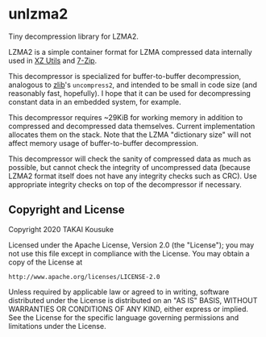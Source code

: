 # unlzma2
Tiny decompression library for LZMA2.

LZMA2 is a simple container format for LZMA compressed data
internally used in [XZ Utils](http://tukaani.org/xz/) and
[7-Zip](http://7-zip.org).

This decompressor is specialized for buffer-to-buffer decompression,
analogous to [zlib](http://zlib.net)'s `uncompress2`, and intended
to be small in code size (and reasonably fast, hopefully).
I hope that it can be used for decompressing constant data in
an embedded system, for example.

This decompressor requires ~29KiB for working memory in addition to
compressed and decompressed data themselves.  Current implementation
allocates them on the stack.
Note that the LZMA "dictionary size" will not affect memory usage of
buffer-to-buffer decompression.

This decompressor will check the sanity of compressed data as much
as possible, but cannot check the integrity of uncompressed data
(because LZMA2 format itself does not have any integrity checks
such as CRC).
Use appropriate integrity checks on top of the decompressor
if necessary.

## Copyright and License

Copyright 2020 TAKAI Kousuke

Licensed under the Apache License, Version 2.0 (the "License");
you may not use this file except in compliance with the License.
You may obtain a copy of the License at

    http://www.apache.org/licenses/LICENSE-2.0

Unless required by applicable law or agreed to in writing, software
distributed under the License is distributed on an "AS IS" BASIS,
WITHOUT WARRANTIES OR CONDITIONS OF ANY KIND, either express or implied.
See the License for the specific language governing permissions and
limitations under the License.
